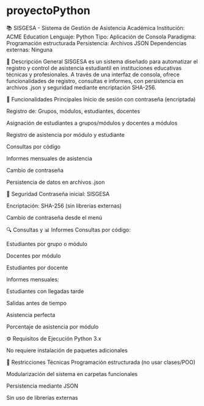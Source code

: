 # proyectoPython
📚 SISGESA - Sistema de Gestión de Asistencia Académica
Institución: ACME Education
Lenguaje: Python
Tipo: Aplicación de Consola
Paradigma: Programación estructurada
Persistencia: Archivos JSON
Dependencias externas: Ninguna

🧩 Descripción General
SISGESA es un sistema diseñado para automatizar el registro y control de asistencia estudiantil en instituciones educativas técnicas y profesionales. A través de una interfaz de consola, ofrece funcionalidades de registro, consultas e informes, con persistencia en archivos .json y seguridad mediante encriptación SHA-256.

🎯 Funcionalidades Principales
Inicio de sesión con contraseña (encriptada)

Registro de: Grupos, módulos, estudiantes, docentes

Asignación de estudiantes a grupos/módulos y docentes a módulos

Registro de asistencia por módulo y estudiante

Consultas por código

Informes mensuales de asistencia

Cambio de contraseña

Persistencia de datos en archivos .json

🔐 Seguridad
Contraseña inicial: SISGESA

Encriptación: SHA-256 (sin librerías externas)

Cambio de contraseña desde el menú

🔍 Consultas y 📊 Informes
Consultas por código:

Estudiantes por grupo o módulo

Docentes por módulo

Estudiantes por docente

Informes mensuales:

Estudiantes con llegadas tarde

Salidas antes de tiempo

Asistencia perfecta

Porcentaje de asistencia por módulo

⚙️ Requisitos de Ejecución
Python 3.x

No requiere instalación de paquetes adicionales

🚫 Restricciones Técnicas
Programación estructurada (no usar clases/POO)

Modularización del sistema en carpetas funcionales

Persistencia mediante JSON

Sin uso de librerías externas

